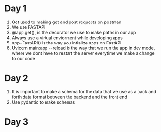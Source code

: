# Day 1

1. Get used to making get and post requests on postman
2. We use FASTAPI
3. @app.get(), is the decorator we use to make paths in our app
4. Always use a virtual enviorment while developing apps
5. app=FastAPI() is the way you intialize apps on FastAPI
6. Uvicorn main:app --reload is the way that we run the app in dev mode, where we dont have to restart the server everytime we make a change to our code

# Day 2

1. It is important to make a schema for the data that we use as a back and forth data format between the backend and the front end
2. Use pydantic to make schemas

# Day 3
